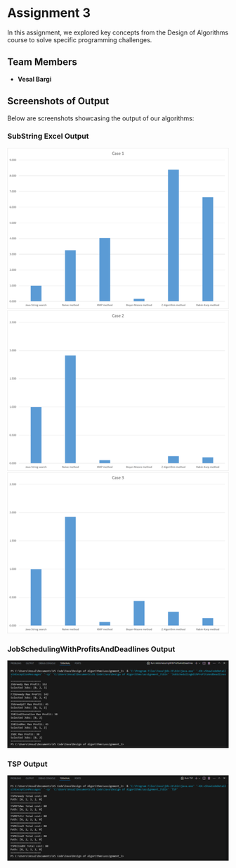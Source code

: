 # Assignment 3
In this assignment, we explored key concepts from the Design of Algorithms course to solve specific programming challenges.

## Team Members
- **Vesal Bargi**

## Screenshots of Output
Below are screenshots showcasing the output of our algorithms:

### SubString Excel Output
![Case1](Case1.png)
![Case2](Case2.png)
![Case3](Case3.png)

### JobSchedulingWithProfitsAndDeadlines Output
![JobSchedulingWithProfitsAndDeadlines](JobSchedulingWithProfitsAndDeadlines.png)

### TSP Output
![TSP](TSP.png)